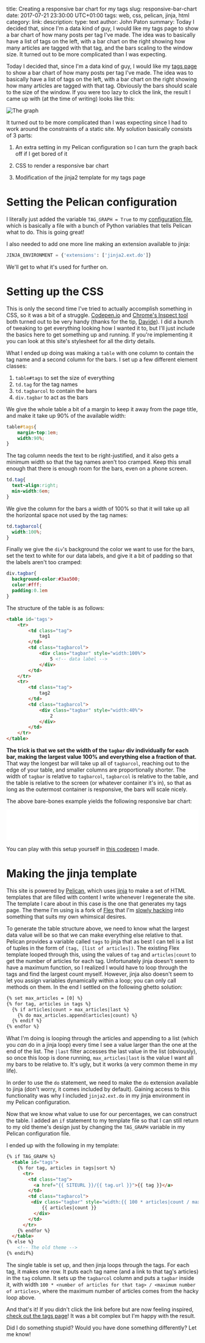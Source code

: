 title: Creating a responsive bar chart for my tags
slug: responsive-bar-chart
date: 2017-07-21 23:30:00 UTC+01:00
tags: web, css, pelican, jinja, html
category: 
link: 
description:
type: text
author: John Paton
summary: Today I decided that, since I'm a data kind of guy, I would like my tags page to show a bar chart of how many posts per tag I've made. The idea was to basically have a list of tags on the left, with a bar chart on the right showing how many articles are tagged with that tag, and the bars scaling to the window size. It turned out to be more complicated than I was expecting.

Today I decided that, since I'm a data kind of guy, I would like my [tags page](/tags) to show a bar chart of how many posts per tag I've made. The idea was to basically have a list of tags on the left, with a bar chart on the right showing how many articles are tagged with that tag. Obviously the bars should scale to the size of the window. If you were too lazy to click the link, the result I came up with (at the time of writing) looks like this:

![The graph](/images/tag-graph.png)

It turned out to be more complicated than I was expecting since I had to work around the constraints of a static site. My solution basically consists of 3 parts:

1. An extra setting in my Pelican configuration so I can turn the graph back off if I get bored of it

2. CSS to render a responsive bar chart

3. Modification of the jinja2 template for my tags page

# Setting the Pelican configuration

I literally just added the variable `TAG_GRAPH = True` to my [configuration file](https://github.com/JohnPaton/johnpaton.github.io/blob/dev/pelicanconf.py), which is basically a file with a bunch of Python variables that tells Pelican what to do. This is going great!

I also needed to add one more line making an extension available to jinja:

```python
JINJA_ENVIRONMENT = {'extensions': ['jinja2.ext.do']}
```
We'll get to what it's used for further on.



# Setting up the CSS

This is only the second time I've tried to actually accomplish something in CSS, so it was a bit of a struggle. [Codepen.io](https://codepen.io/) and [Chrome's Inspect tool](https://developer.chrome.com/devtools#dom-and-styles) both turned out to be very handy (thanks for the tip, [Davide](https://davideberdin.github.io/)). I did a bunch of tweaking to get everything looking how I wanted it to, but I'll just include the basics here to get something up and running. If you're implementing it you can look at this site's stylesheet for all the dirty details.

What I ended up doing was making a `table` with one column to contain the tag name and a second column for the bars. I set up a few different element classes:

1. `table#tags` to set the size of everything
2. `td.tag` for the tag names
3. `td.tagbarcol` to contain the bars
4. `div.tagbar` to act as the bars

We give the whole table a bit of a margin to keep it away from the page title, and make it take up 90% of the available width:

```css
table#tags{
	margin-top:1em;
	width:90%;
}
```

The tag column needs the text to be right-justified, and it also gets a minimum width so that the tag names aren't too cramped. Keep this small enough that there is enough room for the bars, even on a phone screen.

```css
td.tag{
  text-align:right;
  min-width:6em;
}
```

We give the column for the bars a width of 100% so that it will take up all the horizontal space not used by the tag names:

```css
td.tagbarcol{
  width:100%;
}
```

Finally we give the `div`'s background the color we want to use for the bars, set the text to white for our data labels, and give it a bit of padding so that the labels aren't too cramped:

```css
div.tagbar{
  background-color:#3aa500;
  color:#fff;
  padding:0.1em
}
```

The structure of the table is as follows:

```html
<table id='tags'>
	<tr>
		<td class="tag">
			tag1
		</td>
		<td class="tagbarcol">
			<div class="tagbar" style="width:100%">
				5 <!-- data label -->
			</div>
		</td>
	</tr>
	<tr>
		<td class="tag">
			tag2
		</td>
		<td class="tagbarcol">
			<div class="tagbar" style="width:40%">
				2
			</div>
		</td>
	</tr>
</table>
```

<strong>The trick is that we set the width of the `tagbar` div individually for each bar, making the largest value 100% and everything else a fraction of that.</strong> That way the longest bar will take up all of `tagbarcol`, reaching out to the edge of your table, and smaller columns are proportionally shorter. The width of `tagbar` is relative to `tagbarcol`, `tagbarcol` is relative to the table, and the table is relative to the screen (or whatever container it's in), so that as long as the outermost container is responsive, the bars will scale nicely. 

The above bare-bones example yields the following responsive bar chart:

<iframe src=/static/bar-chart-demo.html width=100% height=80px style="border:none;"></iframe>

You can play with this setup yourself in [this codepen](https://codepen.io/JohnPaton/pen/PKYbgw?editors=1100) I made. 

# Making the jinja template

This site is powered by [Pelican](https://blog.getpelican.com/), which uses [jinja](http://jinja.pocoo.org/) to make a set of HTML templates that are filled with content I write whenever I regenerate the site. The template I care about in this case is the one that generates my tags page. The theme I'm using is a fork of [Flex](https://github.com/alexandrevicenzi/Flex) that I'm [slowly hacking](https://github.com/johnpaton/flex-mod) into something that suits my own whimsical desires.

To generate the table structure above, we need to know what the largest data value will be so that we can make everything else relative to that. Pelican provides a variable called `tags` to jinja that as best I can tell is a list of tuples in the form of `(tag, [list of articles])`. The existing Flex template looped through this, using the values of `tag` and `articles|count` to get the number of articles for each tag. Unfortunately jinja doesn't seem to have a maximum function, so I realized I would have to loop through the tags and find the largest count myself. However, jinja also doesn't seem to let you assign variables dynamically within a loop; you can only call methods on them. In the end I settled on the following ghetto solution:

```html
{% set max_articles = [0] %}
{% for tag, articles in tags %}
  {% if articles|count > max_articles|last %}
    {% do max_articles.append(articles|count) %}
  {% endif %}
{% endfor %}
```
What I'm doing is looping through the articles and appending to a list (which you *can* do in a jinja loop) every time I see a value larger than the one at the end of the list. The `|last` filter accesses the last value in the list (obviously), so once this loop is done running, `max_articles|last` is the value I want all my bars to be relative to. It's ugly, but it works (a very common theme in my life).

In order to use the `do` statement, we need to make the `do` extension available to jinja (don't worry, it comes included by default). Gaining access to this functionality was why I included `jinja2.ext.do` in my jinja environment in my Pelican configuration.

Now that we know what value to use for our percentages, we can construct the table. I added an `if` statement to my template file so that I can still return to my old theme's design just by changing the `TAG_GRAPH` variable in my Pelican configuration file.

I ended up with the following in my template:

```html
{% if TAG_GRAPH %}
  <table id="tags">
    {% for tag, articles in tags|sort %}
      <tr>
        <td class="tag"> 
          <a href="{{ SITEURL }}/{{ tag.url }}">{{ tag }}</a>
        </td>
        <td class="tagbarcol">  
         <div class="tagbar" style="width:{{ 100 * articles|count / max_articles|last }}%">
             {{ articles|count }} 
          </div> 
        </td>
      </tr>
    {% endfor %}
  </table>
{% else %}
	<!-- The old theme -->
{% endif%}
```
The single table is set up, and then jinja loops through the tags. For each tag, it makes one row. It puts each tag name (and a link to that tag's articles) in the `tag` column. It sets up the `tagbarcol` column and puts a `tagbar` inside it, with width `100 * <number of articles for that tag> / <maximum number of articles>`, where the maximum number of articles comes from the hacky loop above.

And that's it! If you didn't click the link before but are now feeling inspired, [check out the tags page](/tags)! It was a bit complex but I'm happy with the result. 

Did I do something stupid? Would you have done something differently? Let me know!